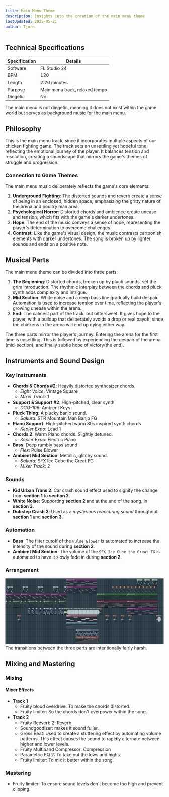 ```yaml
---
title: Main Menu Theme
description: Insights into the creation of the main menu theme
lastUpdated: 2025-05-21
author: Tjorn
---
```


## Technical Specifications

| Specification | Details                        |
| ------------- | ------------------------------ |
| Software      | FL Studio 24                   |
| BPM           | 120                            |
| Length        | 2:20 minutes                   |
| Purpose       | Main menu track, relaxed tempo |
| Diegetic      | No                             |

The main menu is not diegetic, meaning it does not exist within the game world but serves as background music for the main menu.

## Philosophy

This is the main menu track, since it incorporates multiple aspects of our chicken fighting game. The track sets an unsettling yet hopeful tone, reflecting the emotional journey of the player. It balances tension and resolution, creating a soundscape that mirrors the game's themes of struggle and progression.

### Connection to Game Themes

The main menu music deliberately reflects the game's core elements:

1. **Underground Fighting**: The distorted sounds and reverb create a sense of being in an enclosed, hidden space, emphasizing the gritty nature of the arena and poultry man area.
2. **Psychological Horror**: Distorted chords and ambience create unease and tension, which fits with the game's darker undertones.
3. **Hope**: The end of the music conveys a sense of hope, representing the player's determination to overcome challenges.
4. **Contrast**: Like the game's visual design, the music contrasts cartoonish elements with darker undertones. The song is broken up by lighter sounds and ends on a positive note.

## Musical Parts

The main menu theme can be divided into three parts:

1. **The Beginning**: Distorted chords, broken up by pluck sounds, set the grim introduction. The rhythmic interplay between the chords and pluck synth adds complexity and intrigue.
2. **Mid Section**: White noise and a deep bass line gradually build despair. Automation is used to increase tension over time, reflecting the player's growing unease within the arena.
3. **End**: The calmest part of the track, but bittersweet. It gives hope to the player, with a buildup that deliberately avoids a drop or real payoff, since the chickens in the arena will end up dying either way.

The three parts mirror the player's journey. Entering the arena for the first time is unsettling. This is followed by experiencing the despair of the arena (mid-section), and finally subtle hope of victory(the end).

## Instruments and Sound Design

### Key Instruments

- **Chords & Chords #2**: Heavily distorted synthesizer chords.
  - _Eight Voice_: Vintage Square
  - _Mixer Track_: 1
- **Support & Support #2**: High-pitched, clear synth
  - _DCO-106_: Ambient Keys
- **Pluck Thing**: A plucky banjo sound.
  - _Sakura_: STR Mountain Man Banjo FG
- **Piano Support**: High-pitched warm 80s inspired synth chords
  - _Kepler Expo_: Lead 1
- **Chords 2**: Warm Piano chords. Slightly detuned.
  - _Kepler Expo_: Electric Piano
- **Bass**: Deep rumbly bass sound
  - _Flex_: Pulse Blower
- **Ambient Mid Section**: Metallic, glitchy sound.
  - _Sakura_: SFX Ice Cube the Great FG
  - _Mixer Track_: 2

### Sounds
- **Kid Urban Trans 2**: Car crash sound effect used to signify the change from **section 1** to **section 2**.
- **White Noise**: Supporting **section 2** and at the end of the song, in **section 3**.
- **Dubstep Crash 3**: Used as a _mysterious reoccuring sound_ throughout **section 1** and **section 3**.

### Automation
- **Bass**: The filter cutoff of the `Pulse Blower` is automated to increase the intensity of the sound during **section 2**.
- **Ambient Mid Section**: The volume of the `SFX Ice Cube the Great FG` is automated to have it slowly fade in during **section 2**.

### Arrangement

![Main Menu Theme Arangement](../../../../../assets/fowl-play/art/music/main-menu/arangement.png)
The transitions between the three parts are intentionally fairly harsh.

## Mixing and Mastering

### Mixing


#### Mixer Effects

- **Track 1**
  - Fruity blood overdrive: To make the chords distorted.
  - Fruity limiter: So the chords don't overpower within the song.
- **Track 2**
  - Fruity Reeverb 2: Reverb
  - Soundgoodizer: makes it sound fuller.
  - Gross Beat: Used to create a stuttering effect by automating volume patterns. This effect causes the sound to rapidly alternate between higher and lower levels.
  - Fruity Multiband Compressor: Compression
  - Parametric EQ 2: To take out the lows and highs.
  - Fruity limiter: To mix it better within the song.

### Mastering

- Fruity limiter: To ensure sound levels don't become too high and prevent clipping.
